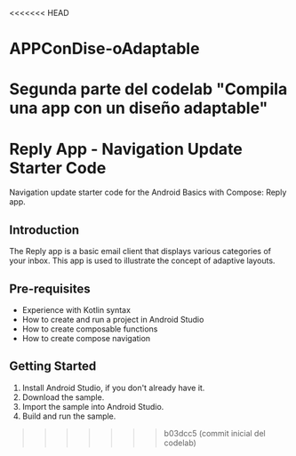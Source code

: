 <<<<<<< HEAD
# APPConDise-oAdaptable
Segunda parte del codelab "Compila una app con un diseño adaptable"
=======
Reply App - Navigation Update Starter Code
=================================
Navigation update starter code for the Android Basics with Compose: Reply app.

Introduction
------------
The Reply app is a basic email client that displays various categories of your
inbox. This app is used to illustrate the concept of adaptive layouts.

Pre-requisites
--------------

* Experience with Kotlin syntax
* How to create and run a project in Android Studio
* How to create composable functions
* How to create compose navigation

Getting Started
---------------

1. Install Android Studio, if you don't already have it.
2. Download the sample.
3. Import the sample into Android Studio.
4. Build and run the sample.
>>>>>>> b03dcc5 (commit inicial del codelab)
